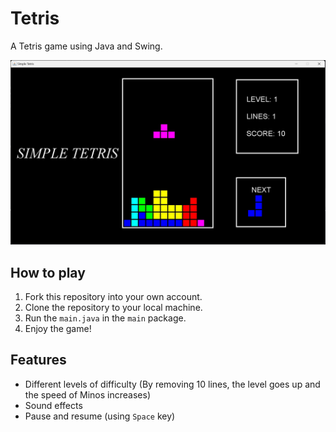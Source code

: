 # Tetris
A Tetris game using Java and Swing.   

![Tetis](./res/screenshot.jpg)

## How to play
1. Fork this repository into your own account.
2. Clone the repository to your local machine.
3. Run the `main.java` in the `main` package.
4. Enjoy the game!


## Features
- Different levels of difficulty (By removing 10 lines, the level goes up and the speed of Minos increases)
- Sound effects
- Pause and resume (using `Space` key)